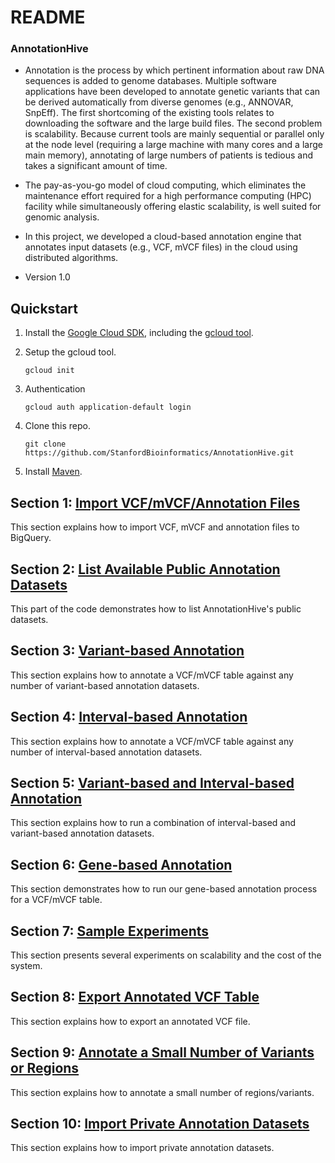 # README #

### AnnotationHive ###

* Annotation is the process by which pertinent information about raw DNA sequences is added to genome databases. Multiple software applications have been developed to annotate genetic variants that can be derived automatically from diverse genomes (e.g., ANNOVAR, SnpEff). The first shortcoming of the existing tools relates to downloading the software and the large build files. The second problem is scalability. Because current tools are mainly sequential or parallel only at the node level (requiring a large machine with many cores and a large main memory), annotating of large numbers of patients is tedious and takes a significant amount of time. 

* The pay-as-you-go model of cloud computing, which eliminates the maintenance effort required for a high performance computing (HPC) facility while simultaneously offering elastic scalability, is well suited for genomic analysis.

* In this project, we developed a cloud-based annotation engine that annotates input datasets (e.g., VCF, mVCF files) in the cloud using distributed algorithms.

* Version 1.0

## Quickstart

1. Install the [Google Cloud SDK](https://cloud.google.com/sdk/), including the [gcloud tool](https://cloud.google.com/sdk/gcloud/).

1. Setup the gcloud tool.

   ```
   gcloud init
   ```
1. Authentication
   ```
   gcloud auth application-default login
   ```
1. Clone this repo.

   ```
   git clone https://github.com/StanfordBioinformatics/AnnotationHive.git
   ```

1. Install [Maven](http://maven.apache.org/).


## Section 1: [Import VCF/mVCF/Annotation Files](./Import.md)
This section explains how to import VCF, mVCF and annotation files to BigQuery.
## Section 2: [List Available Public Annotation Datasets](./List-Annotation.md)
This part of the code demonstrates how to list AnnotationHive's public datasets.
## Section 3: [Variant-based Annotation](./Variant-Annotation.md)
This section explains how to annotate a VCF/mVCF table against any number of variant-based annotation datasets. 
## Section 4: [Interval-based Annotation](./Interval-Annotation.md)
This section explains how to annotate a VCF/mVCF table against any number of interval-based annotation datasets. 
## Section 5: [Variant-based and Interval-based Annotation](./Variant-Interval-Annotation.md)
This section explains how to run a combination of interval-based and variant-based annotation datasets. 
## Section 6: [Gene-based Annotation](./Gene-Annotation.md)
This section demonstrates how to run our gene-based annotation process for a VCF/mVCF table.
## Section 7: [Sample Experiments](./Experiments.md)
This section presents several experiments on scalability and the cost of the system.
## Section 8: [Export Annotated VCF Table](./ExportVCF.md)
This section explains how to export an annotated VCF file.
## Section 9: [Annotate a Small Number of Variants or Regions](./SmallVCF.md)
This section explains how to annotate a small number of regions/variants.
## Section 10: [Import Private Annotation Datasets](./Private.md)
This section explains how to import private annotation datasets.



<!---
### Annotate Variants Using Google Genomics (GG) APIs ###

* Local Sort (AnnotationHive will print local sort instructions at the end of the execution)

   ```
   mvn compile exec:java -Dexec.mainClass=com.google.cloud.genomics.cba.StartAnnotationHiveEngine -Dexec.args="GGAnnotateVariants --references=chr17:40700000:40800000 --variantSetId=<Your_VariantSetId> --callSetNames=NA12877 --output=gs://<Your_Google_Cloud_Bucket_Name>/dataflow-output/platinum-genomes-Variant-annotation-17.vcf --runner=DataflowRunner --project=<Your_Google_cloud_Project> --stagingLocation=gs://<Your_Google_Bucket_Name>/<Dataflow-staging_Address> --numWorkers=4 --transcriptSetIds=<Your_Transcript_AnnotationSetId> --variantAnnotationSetIds=<Your_Variant_AnnotationSetId>" -Pdataflow-runner
   ```

* BigQuery Sort
    ```--bigQuerySort```
    ```--bigQueryDatasetId``` 
    ```--bigQueryTable```
    ```--localOutputFilePath```
   ```
   mvn compile exec:java -Dexec.mainClass=com.google.cloud.genomics.cba.StartAnnotationHiveEngine -Dexec.args="GGAnnotateVariants --references=chr17:40700000:40800000 --variantSetId=<Your_VariantSetId> --callSetNames=NA12877 --output=gs://<Your_Google_Cloud_Bucket_Name>/dataflow-output/platinum-genomes-Variant-annotation-17.vcf --runner=DataflowRunner --project=<Your_Google_cloud_Project> --stagingLocation=gs://<Your_Google_Bucket_Name>/<Dataflow-staging_Address> --numWorkers=4 --transcriptSetIds=<Your_Transcript_AnnotationSetId> --variantAnnotationSetIds=<Your_Variant_AnnotationSetId> --bigQuerySort=true --bigQueryDatasetId=<BigQuery_Dataset_Name> --bigQueryTable=<Sample_Output_Table> --localOutputFilePath=<Local_Output_Annotated_VCF_File_Address>" -Pdataflow-runner
   ```

* Exporting Google Genomics variant set to BigQuery

   ```
   mvn compile exec:java -Dexec.mainClass=com.google.cloud.genomics.cba.StartAnnotationHiveEngine -Dexec.args="ExportVCFFromGGToBigQuery --project=<Your_Google_cloud_Project> --stagingLocation=gs://<Your_Google_Bucket_Name>/<Dataflow-staging_Address> --tempLocation=gs://<Your_Google_Bucket_Name>/<Dataflow-staging_Address>  --bigQueryTableId=<BigQuery_Table_ID> --variantSetId=<Your_Google_cloud_Project> --bigQueryDataSetId=<BigQuery_Google_Dataset_ID>"
   ```
--->



<!---
1. [Reference Sets](https://cloud.google.com/genomics/v1/reference-sets) with Google Genomics

   ```
   $ java -jar genomics-tools-client-java-v1beta2.jar searchreferencesets \
     --fields 'referenceSets(id,assemblyId)'
   {"assemblyId":"GRCh37lite","id":"EJjur6DxjIa6KQ"}
   {"assemblyId":"GRCh38","id":"EMud_c37lKPXTQ"}
   {"assemblyId":"hs37d5","id":"EOSt9JOVhp3jkwE"}
   {"assemblyId":"GRCh37","id":"EOSsjdnTicvzwAE"}
   {"assemblyId":"hg19","id":"EMWV_ZfLxrDY-wE"}
   ``` 
1. To create and manage Google Genomics datasets click [here](https://cloud.google.com/genomics/)
--->


